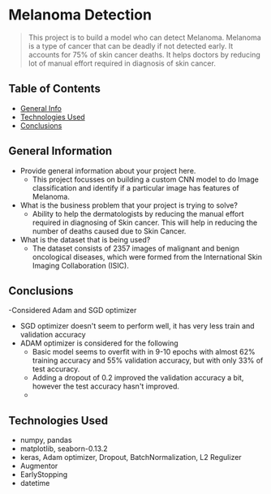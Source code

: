 # Melanoma Detection
> This project is to build a model who can detect Melanoma. Melanoma is a type of cancer that can be deadly if not detected early. It accounts for 75% of skin cancer deaths.
> It helps doctors by reducing lot of manual effort required in diagnosis of skin cancer.


## Table of Contents
* [General Info](#general-information)
* [Technologies Used](#technologies-used)
* [Conclusions](#conclusions)


<!-- You can include any other section that is pertinent to your problem -->

## General Information
- Provide general information about your project here.
  - This project focusses on building a custom CNN model to do Image classification and identify if a particular image has features of Melanoma.
- What is the business problem that your project is trying to solve?
  - Ability to help the dermatologists by reducing the manual effort required in diagnosing of Skin cancer. This will help in reducing the number of deaths caused due to Skin Cancer.
- What is the dataset that is being used?
  - The dataset consists of 2357 images of malignant and benign oncological diseases, which were formed from the International Skin Imaging Collaboration (ISIC). 

<!-- You don't have to answer all the questions - just the ones relevant to your project. -->

## Conclusions
-Considered Adam and SGD optimizer
  - SGD optimizer doesn't seem to perform well, it has very less train and validation accuracy
  - ADAM optimizer is considered for the following  
    - Basic model seems to overfit with in 9-10 epochs with almost 62% training accuracy and 55% validation accuracy, but with only 33% of test accuracy.
    - Adding a dropout of 0.2 improved the validation accuracy a bit, however the test accuracy hasn't improved.
    -


<!-- You don't have to answer all the questions - just the ones relevant to your project. -->


## Technologies Used
- numpy, pandas
- matplotlib, seaborn-0.13.2
- keras, Adam optimizer, Dropout, BatchNormalization, L2 Regulizer
- Augmentor
- EarlyStopping
- datetime





<!-- Optional -->
<!-- ## License -->
<!-- This project is open source and available under the [... License](). -->

<!-- You don't have to include all sections - just the one's relevant to your project -->
